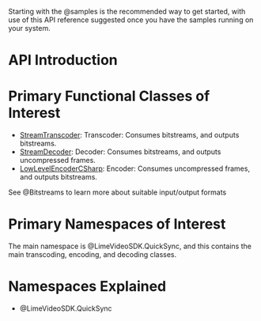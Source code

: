Starting with the @samples is the recommended way to get started, with use of this API reference suggested once you have the samples running on your system. 

# API Introduction

# Primary Functional Classes of Interest
- [StreamTranscoder]: Transcoder:  Consumes bitstreams, and outputs bitstreams.  
- [StreamDecoder]: Decoder:  Consumes bitstreams, and outputs uncompressed frames.  
- [LowLevelEncoderCSharp]: Encoder:  Consumes uncompressed frames, and outputs bitstreams.  


See @Bitstreams to learn more about suitable input/output formats



# Primary Namespaces of Interest

The main namespace is @LimeVideoSDK.QuickSync, and this contains the main transcoding, encoding, and decoding classes.

# Namespaces Explained

- @LimeVideoSDK.QuickSync







[xBitstreams]: xref:Bitstreams

[StreamDecoder]: xref:LimeVideoSDK.QuickSync.StreamDecoder  
[LowLevelEncoderCSharp]: LimeVideoSDK.QuickSync.LowLevelEncoderCSharp
[StreamTranscoder]: xref:LimeVideoSDK.QuickSync.StreamTranscoder
[StreamDecoder]: xref:LimeVideoSDK.QuickSync.StreamDecoder  
[LowLevelEncoderCSharp]: xref:LimeVideoSDK.QuickSync.LowLevelEncoderCSharp